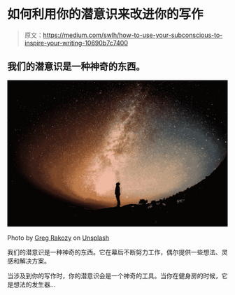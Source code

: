 # 如何利用你的潜意识来改进你的写作

> 原文：<https://medium.com/swlh/how-to-use-your-subconscious-to-inspire-your-writing-10690b7c7400>

## 我们的潜意识是一种神奇的东西。

![](img/c3b5710db59ce3163c2b83c4bf7d1899.png)

Photo by [Greg Rakozy](https://unsplash.com/@grakozy?utm_source=unsplash&utm_medium=referral&utm_content=creditCopyText) on [Unsplash](https://unsplash.com/?utm_source=unsplash&utm_medium=referral&utm_content=creditCopyText)

我们的潜意识是一种神奇的东西。它在幕后不断努力工作，偶尔提供一些想法、灵感和解决方案。

当涉及到你的写作时，你的潜意识会是一个神奇的工具。当你在健身房的时候，它是想法的发生器…